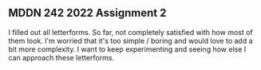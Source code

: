 ## MDDN 242 2022 Assignment 2

I filled out all letterforms. So far, not completely satisfied with how most of them look. I'm worried that it's too simple / boring and would love to add a bit more complexity. I want to keep experimenting and seeing how else I can approach these letterforms.
